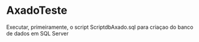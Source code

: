 # AxadoTeste

Executar, primeiramente, o script ScriptdbAxado.sql para criaçao do banco de dados em SQL Server
